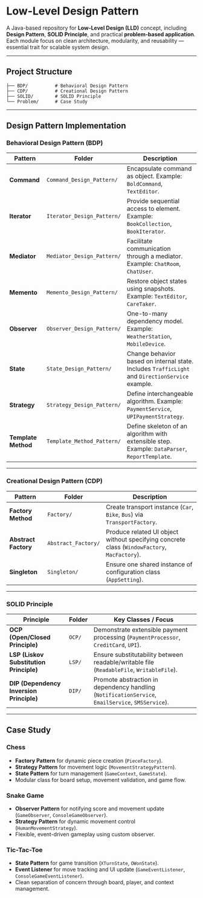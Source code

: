 # Low-Level Design Pattern

A Java-based repository for **Low-Level Design (LLD)** concept, including **Design Pattern**, **SOLID Principle**, and practical **problem-based application**.  
Each module focus on clean architecture, modularity, and reusability — essential trait for scalable system design.

---

## Project Structure
```
├── BDP/          # Behavioral Design Pattern
├── CDP/          # Creational Design Pattern
├── SOLID/        # SOLID Principle
└── Problem/      # Case Study
```

---

## Design Pattern Implementation

### Behavioral Design Pattern (BDP)

| Pattern | Folder | Description |
|----------|---------|-------------|
| **Command** | `Command_Design_Pattern/` | Encapsulate command as object. Example: `BoldCommand`, `TextEditor`. |
| **Iterator** | `Iterator_Design_Pattern/` | Provide sequential access to element. Example: `BookCollection`, `BookIterator`. |
| **Mediator** | `Mediator_Design_Pattern/` | Facilitate communication through a mediator. Example: `ChatRoom`, `ChatUser`. |
| **Memento** | `Memento_Design_Pattern/` | Restore object states using snapshots. Example: `TextEditor`, `CareTaker`. |
| **Observer** | `Observer_Design_Pattern/` | One-to-many dependency model. Example: `WeatherStation`, `MobileDevice`. |
| **State** | `State_Design_Pattern/` | Change behavior based on internal state. Includes `TrafficLight` and `DirectionService` example. |
| **Strategy** | `Strategy_Design_Pattern/` | Define interchangeable algorithm. Example: `PaymentService`, `UPIPaymentStrategy`. |
| **Template Method** | `Template_Method_Pattern/` | Define skeleton of an algorithm with extensible step. Example: `DataParser`, `ReportTemplate`. |

---

### Creational Design Pattern (CDP)

| Pattern | Folder | Description |
|----------|---------|-------------|
| **Factory Method** | `Factory/` | Create transport instance (`Car`, `Bike`, `Bus`) via `TransportFactory`. |
| **Abstract Factory** | `Abstract_Factory/` | Produce related UI object without specifying concrete class (`WindowFactory`, `MacFactory`). |
| **Singleton** | `Singleton/` | Ensure one shared instance of configuration class (`AppSetting`). |

---

### SOLID Principle

| Principle | Folder | Key Classes / Focus |
|------------|----------|--------------------|
| **OCP (Open/Closed Principle)** | `OCP/` | Demonstrate extensible payment processing (`PaymentProcessor`, `CreditCard`, `UPI`). |
| **LSP (Liskov Substitution Principle)** | `LSP/` | Ensure substitutability between readable/writable file (`ReadableFile`, `WritableFile`). |
| **DIP (Dependency Inversion Principle)** | `DIP/` | Promote abstraction in dependency handling (`NotificationService`, `EmailService`, `SMSService`). |

---

## Case Study

### **Chess**
- **Factory Pattern** for dynamic piece creation (`PieceFactory`).
- **Strategy Pattern** for movement logic (`MovementStrategyPattern`).
- **State Pattern** for turn management (`GameContext`, `GameState`).
- Modular class for board setup, movement validation, and game flow.

### **Snake Game**
- **Observer Pattern** for notifying score and movement update (`GameObserver`, `ConsoleGameObserver`).
- **Strategy Pattern** for dynamic movement control (`HumanMovementStrategy`).
- Flexible, event-driven gameplay using custom observer.

### **Tic-Tac-Toe**
- **State Pattern** for game transition (`XTurnState`, `OWonState`).
- **Event Listener** for move tracking and UI update (`GameEventListener`, `ConsoleGameEventListener`).
- Clean separation of concern through board, player, and context management.

